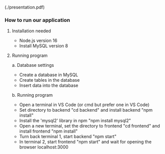 (./presentation.pdf)

### How to run our application

1. Installation needed
   - Node.js version 16
   - Install MySQL version 8
3. Running program

    a. Database settings
   - Create a database in MySQL
   - Create tables in the database
   - Insert data into the database
   
   b. Running program
   - Open a terminal in VS Code (or cmd but prefer one in VS Code)
   - Set directory to backend "cd backend" and install backend "npm install"
   - Install the 'mysql2' library in npm "npm install mysql2"
   - Open a new terminal, set the directory to frontend "cd frontend" and install frontend "npm install"
   - Turn back terminal 1, start backend "npm start"
   - In terminal 2, start frontend "npm start" and wait for opening the browser localhost:3000
